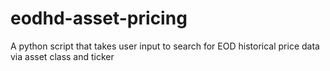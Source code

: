 # eodhd-asset-pricing
A python script that takes user input to search for EOD historical price data via asset class and ticker
